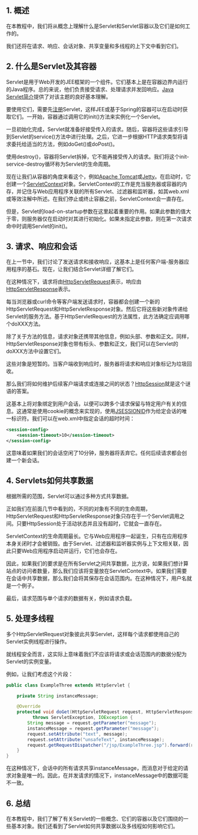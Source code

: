 ## 1. 概述

在本教程中，我们将从概念上理解什么是Servlet和Servlet容器以及它们是如何工作的。

我们还将在请求、响应、会话对象、共享变量和多线程的上下文中看到它们。

## 2. 什么是Servlet及其容器

Servlet是用于Web开发的JEE框架的一个组件。它们基本上是在容器边界内运行的Java程序。总的来说，他们负责接受请求、处理请求并发回响应。[Java Servlet简介](https://www.baeldung.com/intro-to-servlets)提供了对该主题的良好基本理解。

要使用它们，需要先[注册](https://www.baeldung.com/register-servlet)Servlet，这样JEE或基于Spring的容器可以在启动时获取它们。一开始，容器通过调用它的init()方法来实例化一个Servlet。

一旦初始化完成，Servlet就准备好接受传入的请求。随后，容器将这些请求引导到Servlet的service()方法中进行处理。之后，它进一步根据HTTP请求类型将请求委托给适当的方法，例如doGet()或doPost()。

使用destroy()，容器将Servlet拆掉，它不能再接受传入的请求。我们将这个init-service-destroy循环称为Servlet的生命周期。

现在让我们从容器的角度来看这个，例如[Apache Tomcat](https://www.baeldung.com/tomcat)或[Jetty](https://www.baeldung.com/deploy-to-jetty)。在启动时，它创建一个[ServletContext](https://www.baeldung.com/context-servlet-initialization-param)对象。ServletContext的工作是充当服务器或容器的内存，并记住与Web应用程序关联的所有Servlet、过滤器和监听器，如其web.xml或等效注解中所述。在我们停止或终止容器之前，ServletContext会一直存在。

但是，Servlet的load-on-startup参数在这里起着重要的作用。如果此参数的值大于零，则服务器仅在启动时对其进行初始化。如果未指定此参数，则在第一次请求命中时调用Servlet的init()。

## 3. 请求、响应和会话

在上一节中，我们讨论了发送请求和接收响应，这基本上是任何客户端-服务器应用程序的基石。现在，让我们结合Servlet详细了解它们。

在这种情况下，请求将由[HttpServletRequest](https://javaee.github.io/javaee-spec/javadocs/javax/servlet/http/HttpServletRequest.html)表示，响应由[HttpServletResponse](https://javaee.github.io/javaee-spec/javadocs/javax/servlet/http/HttpServletResponse.html)表示。

每当浏览器或curl命令等客户端发送请求时，容器都会创建一个新的HttpServletRequest和HttpServletResponse对象。然后它将这些新对象传递给Servlet的服务方法。基于HttpServletRequest的方法属性，此方法确定应调用哪个doXXX方法。

除了关于方法的信息，请求对象还携带其他信息，例如头部、参数和正文。同样，HttpServletResponse对象也带有标头、参数和正文，我们可以在Servlet的doXXX方法中设置它们。

这些对象是短暂的。当客户端收到响应时，服务器将请求和响应对象标记为垃圾回收。

那么我们将如何维护后续客户端请求或连接之间的状态？[HttpSession](https://javaee.github.io/javaee-spec/javadocs/javax/servlet/http/HttpSession.html)就是这个谜语的答案。

这基本上将对象绑定到用户会话，以便可以跨多个请求保留与特定用户有关的信息。这通常是使用cookie的概念来实现的，使用[JSESSIONID](https://www.baeldung.com/java-servlet-cookies-session#httpsession-object)作为给定会话的唯一标识符。我们可以在web.xml中指定会话的超时时间：

```xml
<session-config>
    <session-timeout>10</session-timeout>
</session-config>
```

这意味着如果我们的会话空闲了10分钟，服务器将丢弃它。任何后续请求都会创建一个新会话。

## 4. Servlets如何共享数据

根据所需的范围，Servlet可以通过多种方式共享数据。

正如我们在前面几节中看到的，不同的对象有不同的生命周期，HttpServletRequest和HttpServletResponse对象只存在于一个Servlet调用之间。只要HttpSession处于活动状态并且没有超时，它就会一直存在。

ServletContext的生命周期最长。它与Web应用程序一起诞生，只有在应用程序本身关闭时才会被销毁。由于Servlet、过滤器和监听器实例与上下文相关联，因此只要Web应用程序启动并运行，它们也会存在。

因此，如果我们的要求是在所有Servlet之间共享数据，比方说，如果我们想计算站点的访问者数量，那么我们应该将变量放在ServletContext中。如果我们需要在会话中共享数据，那么我们会将其保存在会话范围内。在这种情况下，用户名就是一个例子。

最后，请求范围与单个请求的数据有关，例如请求负载。

## 5. 处理多线程

多个HttpServletRequest对象彼此共享Servlet，这样每个请求都使用自己的Servlet实例线程进行操作。

就线程安全而言，这实际上意味着我们不应该将请求或会话范围内的数据分配为Servlet的实例变量。

例如，让我们考虑这个片段：

```java
public class ExampleThree extends HttpServlet {

    private String instanceMessage;

    @Override
    protected void doGet(HttpServletRequest request, HttpServletResponse response)
          throws ServletException, IOException {
        String message = request.getParameter("message");
        instanceMessage = request.getParameter("message");
        request.setAttribute("text", message);
        request.setAttribute("unsafeText", instanceMessage);
        request.getRequestDispatcher("/jsp/ExampleThree.jsp").forward(request, response);
    }
}
```

在这种情况下，会话中的所有请求共享instanceMessage，而消息对于给定的请求对象是唯一的。因此，在并发请求的情况下，instanceMessage中的数据可能不一致。

## 6. 总结

在本教程中，我们了解了有关Servlet的一些概念、它们的容器以及它们围绕的一些基本对象。我们还看到了Servlet如何共享数据以及多线程如何影响它们。